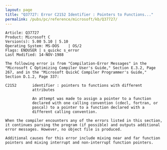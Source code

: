 ```yaml
---
layout: page
title: "Q37727: Error C2152 Identifier : Pointers to Functions..."
permalink: /pubs/pc/reference/microsoft/kb/Q37727/
---
```


	Article: Q37727
	Product: Microsoft C
	Version(s): 5.00 5.10 | 5.10
	Operating System: MS-DOS    | OS/2
	Flags: ENDUSER | s_quickc s_error
	Last Modified: 14-NOV-1988
	
	The following error is from "Compilation-Error Messages" in the
	"Microsoft C Optimizing Compiler User's Guide," Section E.3.2, Page
	267, and in the "Microsoft QuickC Compiler Programmer's Guide,"
	Section D.1.2, Page 337:
	
	C2152       identifier : pointers to functions with different
	            attributes
	
	            An attempt was made to assign a pointer to a function
	            declared with one calling convention (cdecl, fortran, or
	            pascal) to a pointer to a function declared with a
	            different calling convention.
	
	When the compiler encounters any of the errors listed in this section,
	it continues parsing the program (if possible) and outputs additional
	error messages. However, no object file is produced.
	
	Additional causes for this error include mixing near and far function
	pointers and mixing interrupt and non-interrupt function pointers.
